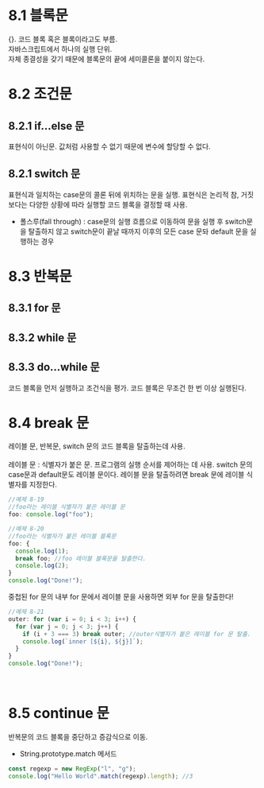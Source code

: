 # 8.1 블록문

{}. 코드 블록 혹은 블록이라고도 부름.<br>
자바스크립트에서 하나의 실행 단위.<br>
자체 종결성을 갖기 때문에 블록문의 끝에 세미콜론을 붙이지 않는다.
<br>

# 8.2 조건문

## 8.2.1 if...else 문

표현식이 아닌문. 값처럼 사용할 수 없기 때문에 변수에 할당할 수 없다.
<br>

## 8.2.1 switch 문

표현식과 일치하는 case문의 콜론 뒤에 위치하는 문을 실행. 표현식은 논리적 참, 거짓보다는 다양한 상황에 따라 실행할 코드 블록을 결정할 때 사용.<br>

- 폴스루(fall through) : case문의 실행 흐름으로 이동하여 문을 실행 후 switch문을 탈출하지 않고 switch문이 끝날 때까지 이후의 모든 case 문돠 default 문을 실행하는 경우<br>

# 8.3 반복문

## 8.3.1 for 문

## 8.3.2 while 문

## 8.3.3 do...while 문

코드 블록을 먼저 실행하고 조건식을 평가. 코드 블록은 무조건 한 번 이상 실행된다.<br>

# 8.4 break 문

레이블 문, 반복문, switch 문의 코드 블록을 탈출하는데 사용.<br>
<br>
레이블 문 : 식별자가 붙은 문. 프로그램의 실행 순서를 제어하는 데 사용. switch 문의 case문과 default문도 레이블 문이다. 레이블 문을 탈출하려면 break 문에 레이블 식별자를 지정한다.

```javascript
//예제 8-19
//foo라는 레이블 식별자가 붙은 레이블 문
foo: console.log("foo");

//예제 8-20
//foo라는 식별자가 붙은 레이블 블록문
foo: {
  console.log(1);
  break foo; //foo 레이블 블록문을 탈출한다.
  console.log(2);
}
console.log("Done!");
```

중첩된 for 문의 내부 for 문에서 레이블 문을 사용하면 외부 for 문을 탈출한다!

```javascript
//예제 8-21
outer: for (var i = 0; i < 3; i++) {
  for (var j = 0; j < 3; j++) {
    if (i + 3 === 3) break outer; //outer식별자가 붙은 레이블 for 문 탈출.
    console.log(`inner [${i}, ${j}]`);
  }
}
console.log("Done!");
```

<br>

# 8.5 continue 문

반복문의 코드 블록을 중단하고 증감식으로 이동.

- String.prototype.match 메서드

```javascript
const regexp = new RegExp("l", "g");
console.log("Hello World".match(regexp).length); //3
```

